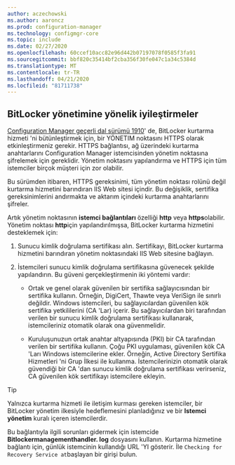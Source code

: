 ```yaml
---
author: aczechowski
ms.author: aaroncz
ms.prod: configuration-manager
ms.technology: configmgr-core
ms.topic: include
ms.date: 02/27/2020
ms.openlocfilehash: 60ccef10acc82e96d442b07197078f0585f3fa91
ms.sourcegitcommit: bbf820c35414bf2cba356f30fe047c1a34c5384d
ms.translationtype: MT
ms.contentlocale: tr-TR
ms.lasthandoff: 04/21/2020
ms.locfileid: "81711738"
---
```

## <a name="improvements-to-bitlocker-management"></a><a name="bkmk_bitlocker"></a>BitLocker yönetimine yönelik iyileştirmeler

<!--5925660-->

[Configuration Manager geçerli dal sürümü 1910](../../../../../protect/plan-design/bitlocker-management.md#prerequisites)' de, BitLocker kurtarma hizmeti 'ni bütünleştirmek için, bir YÖNETIM noktasını HTTPS olarak etkinleştirmeniz gerekir. HTTPS bağlantısı, ağ üzerindeki kurtarma anahtarlarını Configuration Manager istemcisinden yönetim noktasına şifrelemek için gereklidir. Yönetim noktasını yapılandırma ve HTTPS için tüm istemciler birçok müşteri için zor olabilir.

Bu sürümden itibaren, HTTPS gereksinimi, tüm yönetim noktası rolünü değil kurtarma hizmetini barındıran IIS Web sitesi içindir. Bu değişiklik, sertifika gereksinimlerini andırmakta ve aktarım içindeki kurtarma anahtarlarını şifreler.

Artık yönetim noktasının **istemci bağlantıları** özelliği **http** veya **https**olabilir. Yönetim noktası **http**için yapılandırılmışsa, BitLocker kurtarma hizmetini desteklemek için:

1. Sunucu kimlik doğrulama sertifikası alın. Sertifikayı, BitLocker kurtarma hizmetini barındıran yönetim noktasındaki IIS Web sitesine bağlayın.

2. İstemcileri sunucu kimlik doğrulama sertifikasına güvenecek şekilde yapılandırın. Bu güveni gerçekleştirmenin iki yöntemi vardır:

    - Ortak ve genel olarak güvenilen bir sertifika sağlayıcısından bir sertifika kullanın. Örneğin, DigiCert, Thawte veya VeriSign ile sınırlı değildir. Windows istemcileri, bu sağlayıcılardan güvenilen kök sertifika yetkililerini (CA 'Lar) içerir. Bu sağlayıcılardan biri tarafından verilen bir sunucu kimlik doğrulama sertifikası kullanarak, istemcileriniz otomatik olarak ona güvenmelidir.

    - Kuruluşunuzun ortak anahtar altyapısında (PKI) bir CA tarafından verilen bir sertifika kullanın. Çoğu PKI uygulaması, güvenilen kök CA 'Ları Windows istemcilerine ekler. Örneğin, Active Directory Sertifika Hizmetleri 'ni Grup İlkesi ile kullanma. İstemcilerinizin otomatik olarak güvendiği bir CA 'dan sunucu kimlik doğrulama sertifikası verirseniz, CA güvenilen kök sertifikayı istemcilere ekleyin.

> [!TIP]
> Yalnızca kurtarma hizmeti ile iletişim kurması gereken istemciler, bir BitLocker yönetim ilkesiyle hedeflemesini planladığınız ve bir **Istemci yönetim** kuralı içeren istemcilerdir.

Bu bağlantıyla ilgili sorunları gidermek için istemcide **Bitlockermanagementhandler. log** dosyasını kullanın. Kurtarma hizmetine bağlantı için, günlük istemcinin kullandığı URL 'YI gösterir. İle `Checking for Recovery Service at`başlayan bir girişi bulun.
